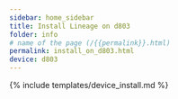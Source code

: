 ```yaml
---
sidebar: home_sidebar
title: Install Lineage on d803
folder: info
# name of the page (/{{permalink}}.html)
permalink: install_on_d803.html
device: d803
---
```

{% include templates/device_install.md %}
